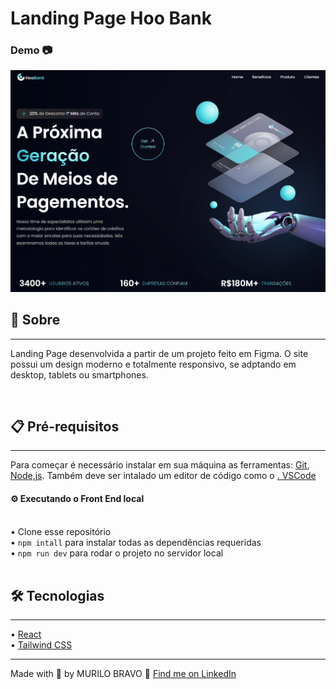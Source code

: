 # Landing Page Hoo Bank

### Demo 📷
<img src='./src/assets/home-hoobank.PNG' /><br/>


<!-- <p align="center">Menu</p>
<p align="center"> 
  <a href="#sobre">Sobre</a> •
  <a href="#tecnologias">Tecnologias</a> •
  <a href="#pre-requisitos">Pré Requisitos</a> •
  <a href="#licenca">Licença</a> •
  <a href="#autor">Autor</a> •
</p><br/> -->

## 📖 Sobre 
<hr>
<p>
  Landing Page desenvolvida a partir de um projeto feito em Figma.
  O site possui um design moderno e totalmente responsivo, se adptando em desktop, tablets ou smartphones.
</p><br/>

## 📋 Pré-requisitos 
<hr>
<p>
  Para começar é necessário instalar em sua máquina as ferramentas: <a href="https://git-scm.com/">Git</a>, <a href="https://nodejs.org/">Node,js</a>. Também deve ser intalado um editor de código como o <a href="https://code.visualstudio.com/">.
  VSCode</a>
</p>

#### ⚙️ Executando o Front End local
<br/>
• Clone esse repositório <br/> 
• <code>npm intall</code> para instalar todas as dependências requeridas<br/>
• <code>npm run dev</code> para rodar o projeto no servidor local<br/><br/>

## 🛠️ Tecnologias
<hr>
• <a href="https://pt-br.reactjs.org/">React</a><br/>
• <a href="https://tailwindcss.com/">Tailwind CSS</a><br/>

<hr>
Made with 💙 by MURILO BRAVO 👋 <a href="https://www.linkedin.com/in/murilo-bravo-223154248/">Find me on LinkedIn</a><br/>


